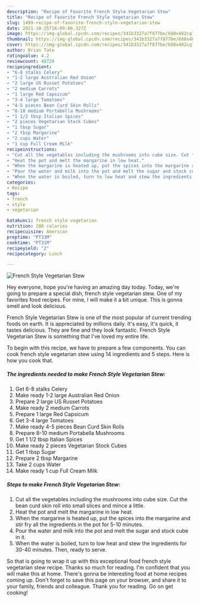```yaml
---
description: "Recipe of Favorite French Style Vegetarian Stew"
title: "Recipe of Favorite French Style Vegetarian Stew"
slug: 1499-recipe-of-favorite-french-style-vegetarian-stew
date: 2021-10-25T16:09:06.327Z
image: https://img-global.cpcdn.com/recipes/341b3327a7f877be/680x482cq70/french-style-vegetarian-stew-recipe-main-photo.jpg
thumbnail: https://img-global.cpcdn.com/recipes/341b3327a7f877be/680x482cq70/french-style-vegetarian-stew-recipe-main-photo.jpg
cover: https://img-global.cpcdn.com/recipes/341b3327a7f877be/680x482cq70/french-style-vegetarian-stew-recipe-main-photo.jpg
author: Brian Tate
ratingvalue: 4.2
reviewcount: 48728
recipeingredient:
- "6-8 stalks Celery"
- "1-2 large Australian Red Onion"
- "2 large US Russet Potatoes"
- "2 medium Carrots"
- "1 large Red Capsicum"
- "3-4 large Tomatoes"
- "4-5 pieces Bean Curd Skin Rolls"
- "8-10 medium Portabella Mushrooms"
- "1 1/2 tbsp Italian Spices"
- "2 pieces Vegetarian Stock Cubes"
- "1 tbsp Sugar"
- "2 tbsp Margarine"
- "2 cups Water"
- "1 cup Full Cream Milk"
recipeinstructions:
- "Cut all the vegetables including the mushrooms into cube size. Cut the bean curd skin roll into small slices and mince a little."
- "Heat the pot and melt the margarine in low heat."
- "When the margarine is heated up, put the spices into the margarine and stir fry all the ingredients in the pot for 5-10 minutes."
- "Pour the water and milk into the pot and melt the sugar and stock cube in it."
- "When the water is boiled, turn to low heat and stew the ingredients for 30-40 minutes. Then, ready to serve."
categories:
- Recipe
tags:
- french
- style
- vegetarian

katakunci: french style vegetarian 
nutrition: 200 calories
recipecuisine: American
preptime: "PT33M"
cooktime: "PT31M"
recipeyield: "2"
recipecategory: Lunch

---
```



![French Style Vegetarian Stew](https://img-global.cpcdn.com/recipes/341b3327a7f877be/680x482cq70/french-style-vegetarian-stew-recipe-main-photo.jpg)

Hey everyone, hope you're having an amazing day today. Today, we're going to prepare a special dish, french style vegetarian stew. One of my favorites food recipes. For mine, I will make it a bit unique. This is gonna smell and look delicious.

French Style Vegetarian Stew is one of the most popular of current trending foods on earth. It is appreciated by millions daily. It's easy, it's quick, it tastes delicious. They are fine and they look fantastic. French Style Vegetarian Stew is something that I've loved my entire life.




To begin with this recipe, we have to prepare a few components. You can cook french style vegetarian stew using 14 ingredients and 5 steps. Here is how you cook that.

<!--inarticleads1-->

##### The ingredients needed to make French Style Vegetarian Stew:

1. Get 6-8 stalks Celery
1. Make ready 1-2 large Australian Red Onion
1. Prepare 2 large US Russet Potatoes
1. Make ready 2 medium Carrots
1. Prepare 1 large Red Capsicum
1. Get 3-4 large Tomatoes
1. Make ready 4-5 pieces Bean Curd Skin Rolls
1. Prepare 8-10 medium Portabella Mushrooms
1. Get 1 1/2 tbsp Italian Spices
1. Make ready 2 pieces Vegetarian Stock Cubes
1. Get 1 tbsp Sugar
1. Prepare 2 tbsp Margarine
1. Take 2 cups Water
1. Make ready 1 cup Full Cream Milk




<!--inarticleads2-->

##### Steps to make French Style Vegetarian Stew:

1. Cut all the vegetables including the mushrooms into cube size. Cut the bean curd skin roll into small slices and mince a little.
1. Heat the pot and melt the margarine in low heat.
1. When the margarine is heated up, put the spices into the margarine and stir fry all the ingredients in the pot for 5-10 minutes.
1. Pour the water and milk into the pot and melt the sugar and stock cube in it.
1. When the water is boiled, turn to low heat and stew the ingredients for 30-40 minutes. Then, ready to serve.




So that is going to wrap it up with this exceptional food french style vegetarian stew recipe. Thanks so much for reading. I'm confident that you will make this at home. There's gonna be interesting food at home recipes coming up. Don't forget to save this page on your browser, and share it to your family, friends and colleague. Thank you for reading. Go on get cooking!

